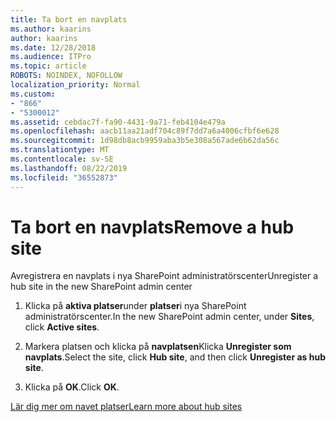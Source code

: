 ```yaml
---
title: Ta bort en navplats
ms.author: kaarins
author: kaarins
ms.date: 12/28/2018
ms.audience: ITPro
ms.topic: article
ROBOTS: NOINDEX, NOFOLLOW
localization_priority: Normal
ms.custom:
- "866"
- "5300012"
ms.assetid: cebdac7f-fa90-4431-9a71-feb4104e479a
ms.openlocfilehash: aacb11aa21adf704c89f7dd7a6a4006cfbf6e628
ms.sourcegitcommit: 1d98db8acb9959aba3b5e308a567ade6b62da56c
ms.translationtype: MT
ms.contentlocale: sv-SE
ms.lasthandoff: 08/22/2019
ms.locfileid: "36552873"
---
```

# <a name="remove-a-hub-site"></a><span data-ttu-id="cc02b-102">Ta bort en navplats</span><span class="sxs-lookup"><span data-stu-id="cc02b-102">Remove a hub site</span></span>

<span data-ttu-id="cc02b-103">Avregistrera en navplats i nya SharePoint administratörscenter</span><span class="sxs-lookup"><span data-stu-id="cc02b-103">Unregister a hub site in the new SharePoint admin center</span></span>
  
1. <span data-ttu-id="cc02b-104">Klicka på **aktiva platser**under **platser**i nya SharePoint administratörscenter.</span><span class="sxs-lookup"><span data-stu-id="cc02b-104">In the new SharePoint admin center, under **Sites**, click **Active sites**.</span></span>

2. <span data-ttu-id="cc02b-105">Markera platsen och klicka på **navplatsen**Klicka **Unregister som navplats**.</span><span class="sxs-lookup"><span data-stu-id="cc02b-105">Select the site, click **Hub site**, and then click **Unregister as hub site**.</span></span>

3. <span data-ttu-id="cc02b-106">Klicka på **OK**.</span><span class="sxs-lookup"><span data-stu-id="cc02b-106">Click **OK**.</span></span>

[<span data-ttu-id="cc02b-107">Lär dig mer om navet platser</span><span class="sxs-lookup"><span data-stu-id="cc02b-107">Learn more about hub sites</span></span>](https://support.office.com/article/what-is-a-sharepoint-hub-site-fe26ae84-14b7-45b6-a6d1-948b3966427f?ui=en-US&amp;rs=en-US&amp;ad=US)
  